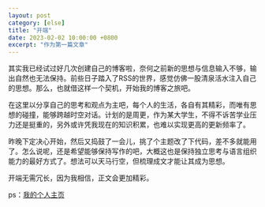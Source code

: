 ```yaml
---
layout: post
category: [else]
title: "开端"
date: 2023-02-02 10:00:00 +0800
excerpt: "作为第一篇文章"
---
```


其实我已经试过好几次创建自己的博客啦，奈何之前新的思想与信息输入不够，输出自然也无法保持。前些日子踏入了RSS的世界，感觉仿佛一股清泉活水注入自己的思想。那么，也就借这样一个契机，开始我的博客之旅吧。

在这里以分享自己的思考和观点为主吧，每个人的生活，各自有其精彩，而唯有思想的碰撞，能够跨越时空对话。计划的是周更，作为某大学生，不得不诉苦学业压力还是挺重的，另外或许凭我现在的知识积累，也难以实现更高的更新频率了。

昨晚下定决心开始，然后又捣鼓了一会儿，挑了个主题改了下代码，差不多就能用了。怎么说呢，还是希望能够保持写作的吧，大概这也是保持独立思考与语言组织能力的最好方式了。想法可以天马行空，但梳理成文才能让其成为思想。

开端无需冗长，因为我相信，正文会更加精彩。

ps：[我的个人主页](https://mzxr.top/)
